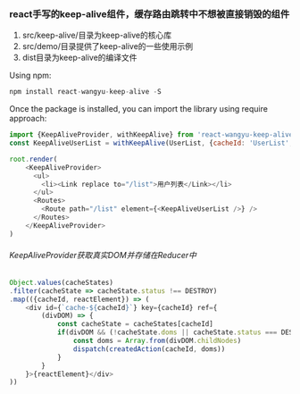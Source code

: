 ### react手写的keep-alive组件，缓存路由跳转中不想被直接销毁的组件
1. src/keep-alive/目录为keep-alive的核心库
2. src/demo/目录提供了keep-alive的一些使用示例
3. dist目录为keep-alive的编译文件

Using npm:
```javascript
npm install react-wangyu-keep-alive -S 
```
Once the package is installed, you can import the library using require approach:
```javascript
import {KeepAliveProvider, withKeepAlive} from 'react-wangyu-keep-alive'
const KeepAliveUserList = withKeepAlive(UserList, {cacheId: 'UserList', scroll: true})

root.render(
    <KeepAliveProvider>
      <ul>
        <li><Link replace to="/list">用户列表</Link></li>
      </ul>
      <Routes>
        <Route path="/list" element={<KeepAliveUserList />} />
      </Routes>
    </KeepAliveProvider>
)
```
###### KeepAliveProvider获取真实DOM并存储在Reducer中
```javascript
Object.values(cacheStates)
.filter(cacheState => cacheState.status !== DESTROY)
.map(({cacheId, reactElement}) => (
    <div id={`cache-${cacheId}`} key={cacheId} ref={
        (divDOM) => {
            const cacheState = cacheStates[cacheId]
            if(divDOM && (!cacheState.doms || cacheState.status === DESTROY)) {
                const doms = Array.from(divDOM.childNodes)
                dispatch(createdAction(cacheId, doms))
            }
        }
    }>{reactElement}</div>  
))
```